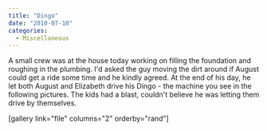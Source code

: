 ```yaml
---
title: "Dingo"
date: "2010-07-10"
categories: 
  - Miscellaneous
---
```


A small crew was at the house today working on filling the foundation and roughing in the plumbing. I'd asked the guy moving the dirt around if August could get a ride some time and he kindly agreed. At the end of his day, he let both August and Elizabeth drive his Dingo - the machine you see in the following pictures. The kids had a blast, couldn't believe he was letting them drive by themselves.

\[gallery link="file" columns="2" orderby="rand"\]
